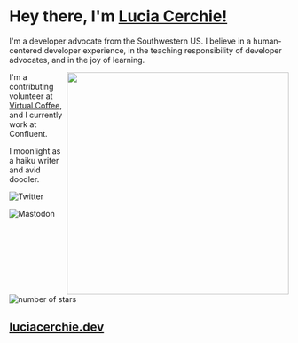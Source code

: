 

# Hey there, I'm [Lucia Cerchie!](http://luciacerchie.dev)

I'm a developer advocate from the Southwestern US. I believe in a human-centered developer experience, in the teaching responsibility of developer advocates, and in the joy of learning.

<img align="right" src="https://github.com/mayankchaudhary26/Cool-Readme-ideas/blob/master/data/screen open.gif" width="400"/>

I'm a contributing volunteer at [Virtual Coffee](https://virtualcoffee.io/), and I currently work at Confluent.

I moonlight as a haiku writer and avid doodler. 

![Twitter](https://img.shields.io/twitter/follow/CerchieLucia?color=pink&logo=Twitter&logoColor=white&style=for-the-badge)

![Mastodon](https://img.shields.io/mastodon/follow/109309004805959767?color=pink&domain=https%3A%2F%2Fdata-folks.masto.host&logo=mastodon&style=for-the-badge)

![number of stars](https://img.shields.io/github/stars/Cerchie?color=pink&style=for-the-badge)

## [luciacerchie.dev](http://luciacerchie.dev)

